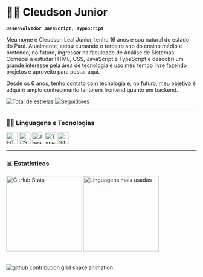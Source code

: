 # 👨‍💻 Cleudson Junior

**`Desenvolvedor JavaScript, TypeScript`**

Meu nome é Cleudson Leal Junior, tenho 16 anos e sou natural do estado do Pará. Atualmente, estou cursando o terceiro ano do ensino médio e pretendo, no futuro, ingressar na faculdade de Análise de Sistemas. Comecei a estudar HTML, CSS, JavaScript e TypeScript e descobri um grande interesse pela área de tecnologia e uso meu tempo livre fazendo projetos e aproveito para postar aqui.

Desde os 6 anos, tenho contato com tecnologia e, no futuro, meu objetivo é adquirir amplo conhecimento tanto em frontend quanto em backend.

<a href="https://github.com/Cjr-pjs">
    <img 
        alt="Total de estrelas" 
        title="Total de estrelas GitHub" 
        src="https://custom-icon-badges.demolab.com/github/stars/Cjr-pjs?color=ff0000&style=for-the-badge&labelColor=cc0000&logo=star&label=Estrelas"
    />
</a>
<a href="https://github.com/Cjr-pjs?tab=followers">
    <img 
        alt="Seguidores" 
        title="Me siga no GitHub" 
        src="https://custom-icon-badges.demolab.com/github/followers/Cjr-pjs?color=ffd700&labelColor=ccac00&style=for-the-badge&logo=github&label=Seguidores&logoColor=white"
    />
</a>

---

### 🐱‍💻 Linguagens e Tecnologias

<img 
    alt="HTML" 
    title="HTML" 
    width="30px" 
    src="https://cdn.jsdelivr.net/gh/devicons/devicon/icons/html5/html5-original.svg" 
/>
<img 
    alt="CSS" 
    title="CSS" 
    width="30px" 
    src="https://cdn.jsdelivr.net/gh/devicons/devicon/icons/css3/css3-original.svg" 
/>
<img 
    alt="JavaScript" 
    title="JavaScript" 
    width="30px" 
    src="https://cdn.jsdelivr.net/gh/devicons/devicon/icons/javascript/javascript-original.svg" 
/>
<img 
    alt="TypeScript" 
    title="TypeScript" 
    width="30px" 
    src="https://cdn.jsdelivr.net/gh/devicons/devicon/icons/typescript/typescript-original.svg" 
/>
<img 
    alt="Git" 
    title="Git" 
    width="30px" 
    src="https://cdn.jsdelivr.net/gh/devicons/devicon/icons/git/git-original.svg" 
/>

---

### 📊 Estatísticas

<p>
  <img 
      alt="GitHub Stats" 
      height="200" 
      src="https://github-readme-stats.vercel.app/api?username=Cjr-pjs&show_icons=true&theme=tokyonight&include_all_commits=true&locale=pt-br" 
  />
  <img 
      alt="Linguagens mais usadas" 
      height="200" 
      src="https://github-readme-stats.vercel.app/api/top-langs/?username=Cjr-pjs&theme=tokyonight&layout=compact&custom_title=Tecnologias&langs_count=9" 
  />
</p>
<br>
<picture align="center">
  <source media="(prefers-color-scheme: dark)" srcset="https://raw.githubusercontent.com/Cjr-pjs/Cjr-pjs/output/github-contribution-grid-snake-dark.svg">
  <source media="(prefers-color-scheme: light)" srcset="https://raw.githubusercontent.com/Cjr-pjs/Cjr-pjs/output/github-contribution-grid-snake-dark.svg">
  <img align="center" alt="github contribution grid snake animation" src="https://raw.githubusercontent.com/Cjr-pjs/mari4souza/output/github-contribution-grid-snake.svg">
</picture>
